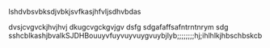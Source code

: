 lshdvbsvbksdjvbkjsvfkasjhfvljsdhvbdas

dvsjcvgvckjhvjhvj
dkugcvgckgvjgv
dsfg
sdgafaffsafntrntnrym
sdg
sshcblkashjbvalkSJDHBouuyvfuyvuyvuygvuybjlyb;;;;;;;;hj;ihlhlkjhbschbskcb